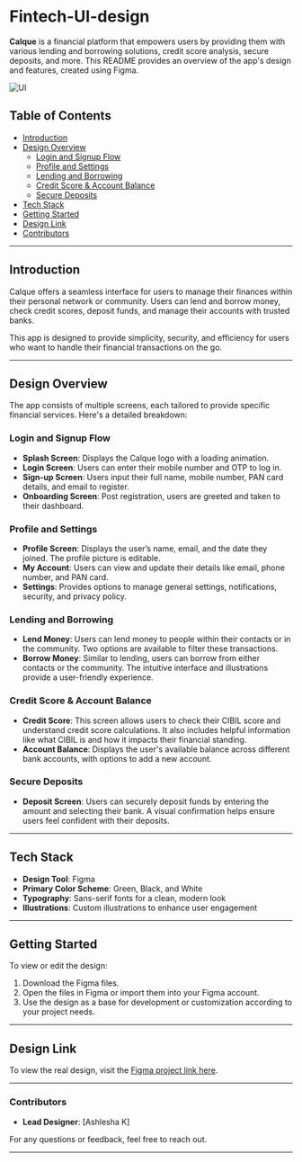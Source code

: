 # Fintech-UI-design

**Calque** is a financial platform that empowers users by providing them with various lending and borrowing solutions, credit score analysis, secure deposits, and more. This README provides an overview of the app's design and features, created using Figma.

![UI](C:\Users\Lenovo\OneDrive\Desktop)


## Table of Contents
- [Introduction](#introduction)
- [Design Overview](#design-overview)
  - [Login and Signup Flow](#login-and-signup-flow)
  - [Profile and Settings](#profile-and-settings)
  - [Lending and Borrowing](#lending-and-borrowing)
  - [Credit Score & Account Balance](#credit-score--account-balance)
  - [Secure Deposits](#secure-deposits)
- [Tech Stack](#tech-stack)
- [Getting Started](#getting-started)
- [Design Link](#design-link)
- [Contributors](#contributors)

---

## Introduction

Calque offers a seamless interface for users to manage their finances within their personal network or community. Users can lend and borrow money, check credit scores, deposit funds, and manage their accounts with trusted banks. 

This app is designed to provide simplicity, security, and efficiency for users who want to handle their financial transactions on the go.

---

## Design Overview

The app consists of multiple screens, each tailored to provide specific financial services. Here's a detailed breakdown:

### Login and Signup Flow

- **Splash Screen**: Displays the Calque logo with a loading animation.
- **Login Screen**: Users can enter their mobile number and OTP to log in.
- **Sign-up Screen**: Users input their full name, mobile number, PAN card details, and email to register.
- **Onboarding Screen**: Post registration, users are greeted and taken to their dashboard.

### Profile and Settings

- **Profile Screen**: Displays the user’s name, email, and the date they joined. The profile picture is editable.
- **My Account**: Users can view and update their details like email, phone number, and PAN card.
- **Settings**: Provides options to manage general settings, notifications, security, and privacy policy.

### Lending and Borrowing

- **Lend Money**: Users can lend money to people within their contacts or in the community. Two options are available to filter these transactions.
- **Borrow Money**: Similar to lending, users can borrow from either contacts or the community. The intuitive interface and illustrations provide a user-friendly experience.

### Credit Score & Account Balance

- **Credit Score**: This screen allows users to check their CIBIL score and understand credit score calculations. It also includes helpful information like what CIBIL is and how it impacts their financial standing.
- **Account Balance**: Displays the user's available balance across different bank accounts, with options to add a new account.

### Secure Deposits

- **Deposit Screen**: Users can securely deposit funds by entering the amount and selecting their bank. A visual confirmation helps ensure users feel confident with their deposits.

---

## Tech Stack

- **Design Tool**: Figma
- **Primary Color Scheme**: Green, Black, and White
- **Typography**: Sans-serif fonts for a clean, modern look
- **Illustrations**: Custom illustrations to enhance user engagement

---

## Getting Started

To view or edit the design:

1. Download the Figma files.
2. Open the files in Figma or import them into your Figma account.
3. Use the design as a base for development or customization according to your project needs.

---

## Design Link

To view the real design, visit the [Figma project link here](https://www.figma.com/design/jzx0TYfQwD8Cn3DfSFXPwz/App?node-id=0-1&t=DcuHzDKVBMcImJtl-1).


---

### Contributors

- **Lead Designer**: [Ashlesha K]

For any questions or feedback, feel free to reach out.

---

